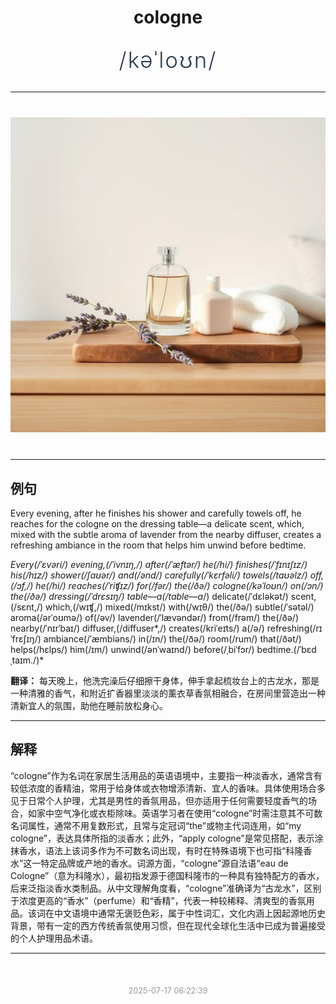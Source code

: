 <div align="center">

# cologne

<div style="margin: 30px 0;">
<h1 style="font-size: 2.5em; font-weight: 300; letter-spacing: 2px; margin: 0; color: #2c3e50;">
/kəˈloʊn/
</h1>
</div>

</div>

---

<div align="center" style="margin: 40px 0;">

![cologne](images/cologne.png)

</div>

---

## 例句

Every evening, after he finishes his shower and carefully towels off, he reaches for the cologne on the dressing table—a delicate scent, which, mixed with the subtle aroma of lavender from the nearby diffuser, creates a refreshing ambiance in the room that helps him unwind before bedtime.

*Every(/ˈɛvəri/) evening,(/ˈivnɪŋ,/) after(/ˈæftər/) he(/hi/) finishes(/ˈfɪnɪʃɪz/) his(/hɪz/) shower(/ʃaʊər/) and(/ənd/) carefully(/ˈkɛrfəli/) towels(/taʊəlz/) off,(/ɔf,/) he(/hi/) reaches(/ˈriʧɪz/) for(/fər/) the(/ðə/) cologne(/kəˈloʊn/) on(/ɔn/) the(/ðə/) dressing(/ˈdrɛsɪŋ/) table—a(/table—a*/) delicate(/ˈdɛləkət/) scent,(/sɛnt,/) which,(/wɪʧ,/) mixed(/mɪkst/) with(/wɪθ/) the(/ðə/) subtle(/ˈsətəl/) aroma(/ərˈoʊmə/) of(/əv/) lavender(/ˈlævəndər/) from(/frəm/) the(/ðə/) nearby(/ˈnɪrˈbaɪ/) diffuser,(/diffuser*,/) creates(/kriˈeɪts/) a(/ə/) refreshing(/rɪˈfrɛʃɪŋ/) ambiance(/ˈæmbiəns/) in(/ɪn/) the(/ðə/) room(/rum/) that(/ðət/) helps(/hɛlps/) him(/ɪm/) unwind(/ənˈwaɪnd/) before(/ˌbiˈfɔr/) bedtime.(/ˈbɛdˌtaɪm./)*

**翻译：** 每天晚上，他洗完澡后仔细擦干身体，伸手拿起梳妆台上的古龙水，那是一种清雅的香气，和附近扩香器里淡淡的薰衣草香氛相融合，在房间里营造出一种清新宜人的氛围，助他在睡前放松身心。

---

## 解释

“cologne”作为名词在家居生活用品的英语语境中，主要指一种淡香水，通常含有较低浓度的香精油，常用于给身体或衣物增添清新、宜人的香味。具体使用场合多见于日常个人护理，尤其是男性的香氛用品，但亦适用于任何需要轻度香气的场合，如家中空气净化或衣柜除味。英语学习者在使用“cologne”时需注意其不可数名词属性，通常不用复数形式，且常与定冠词“the”或物主代词连用，如“my cologne”，表达具体所指的淡香水；此外，“apply cologne”是常见搭配，表示涂抹香水，语法上该词多作为不可数名词出现，有时在特殊语境下也可指“科隆香水”这一特定品牌或产地的香水。词源方面，“cologne”源自法语“eau de Cologne”（意为科隆水），最初指发源于德国科隆市的一种具有独特配方的香水，后来泛指淡香水类制品。从中文理解角度看，“cologne”准确译为“古龙水”，区别于浓度更高的“香水”（perfume）和“香精”，代表一种较稀释、清爽型的香氛用品。该词在中文语境中通常无褒贬色彩，属于中性词汇，文化内涵上因起源地历史背景，带有一定的西方传统香氛使用习惯，但在现代全球化生活中已成为普遍接受的个人护理用品术语。


---

<div align="center" style="margin-top: 50px;">
<small style="color: #999; font-size: 0.9em;">2025-07-17 06:22:39</small>
</div>
